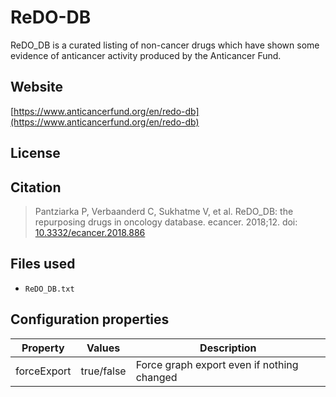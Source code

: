 # ReDO-DB

ReDO_DB is a curated listing of non-cancer drugs which have shown some evidence of anticancer activity produced by the Anticancer Fund.

## Website

[https://www.anticancerfund.org/en/redo-db](https://www.anticancerfund.org/en/redo-db)

## License



## Citation

> Pantziarka P, Verbaanderd C, Sukhatme V, et al. ReDO_DB: the repurposing drugs in oncology database. ecancer. 2018;12. doi: [10.3332/ecancer.2018.886](https://doi.org/10.3332/ecancer.2018.886)

## Files used

  * `ReDO_DB.txt`

## Configuration properties

| Property    | Values     | Description                                |
|-------------|------------|--------------------------------------------|
| forceExport | true/false | Force graph export even if nothing changed |
